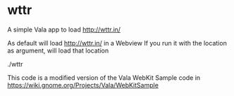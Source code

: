 # wttr
A simple Vala app to load http://wttr.in/

As default will load http://wttr.in/ in a Webview
If you run it with the location as argument, will load that location

./wttr <location>

This code is a modified version of the Vala WebKit Sample code in
https://wiki.gnome.org/Projects/Vala/WebKitSample
